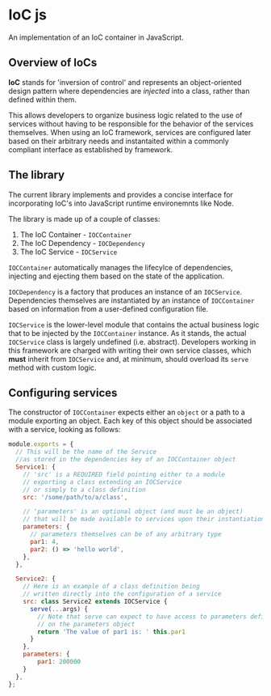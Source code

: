# IoC js

An implementation of an IoC container in JavaScript.

## Overview of IoCs

**IoC** stands for 'inversion of control' and represents an object-oriented design pattern where dependencies are _injected_ into a class, rather than defined within them.

This allows developers to organize business logic related to the use of services without having to be responsible for the behavior of the services themselves. When using an IoC framework, services are configured later based on their arbitrary needs and instantaited within a commonly compliant interface as established by framework.

## The library

The current library implements and provides a concise interface for incorporating IoC's into JavaScript runtime environemnts like Node.

The library is made up of a couple of classes:

1. The IoC Container - `IOCContainer`
2. The IoC Dependency - `IOCDependency`
3. The IoC Service - `IOCService`

`IOCContainer` automatically manages the lifecylce of dependencies, injecting and ejecting them based on the state of the application.

`IOCDependency` is a factory that produces an instance of an `IOCService`. Dependencies themselves are instantiated by an instance of `IOCContainer` based on information from a user-defined configuration file.

`IOCService` is the lower-level module that contains the actual business logic that to be injected by the `IOCContainer` instance. As it stands, the actual `IOCService` class is largely undefined (i.e. abstract). Developers working in this framework are charged with writing their own service classes, which **must** inherit from `IOCService` and, at minimum, should overload its `serve` method with custom logic.

## Configuring services

The constructor of `IOCContainer` expects either an `object` or a path to a module exporting an object. Each key of this object should be associated with a service, looking as follows:

```js
module.exports = {
  // This will be the name of the Service
  //as stored in the dependencies key of an IOCContainer object
  Service1: {
    // 'src' is a REQUIRED field pointing either to a module
    // exporting a class extending an IOCService
    // or simply to a class definition
    src: '/some/path/to/a/class',

    // 'parameters' is an optional object (and must be an object)
    // that will be made available to services upon their instantiation
    parameters: {
      // parameters themselves can be of any arbitrary type
      par1: 4,
      par2: () => 'hello world',
    },
  },

  Service2: {
    // Here is an example of a class definition being
    // written directly into the configuration of a service
    src: class Service2 extends IOCService {
      serve(...args) {
        // Note that serve can expect to have access to parameters defined
        // on the parameters object
        return 'The value of par1 is: ' this.par1
      }
    },
    parameters: {
        par1: 200000
    }
  },
};
```
